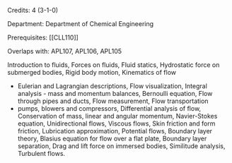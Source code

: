 Credits: 4 (3-1-0)

Department: Department of Chemical Engineering

Prerequisites: [[CLL110]]

Overlaps with: APL107, APL106, APL105

Introduction to fluids, Forces on fluids, Fluid statics, Hydrostatic force on submerged bodies, Rigid body motion, Kinematics of flow
- Eulerian and Lagrangian descriptions, Flow visualization, Integral analysis - mass and momentum balances, Bernoulli equation, Flow through pipes and ducts, Flow measurement, Flow transportation
- pumps, blowers and compressors, Differential analysis of flow, Conservation of mass, linear and angular momentum, Navier-Stokes equation, Unidirectional flows, Viscous flows, Skin friction and form friction, Lubrication approximation, Potential flows, Boundary layer theory, Blasius equation for flow over a flat plate, Boundary layer separation, Drag and lift force on immersed bodies, Similitude analysis, Turbulent flows.